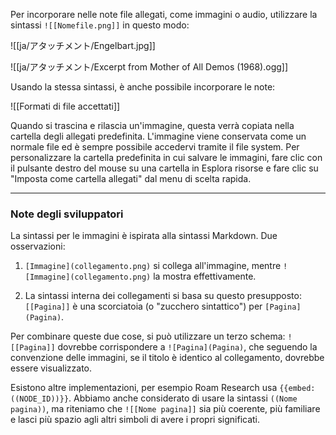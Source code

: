 Per incorporare nelle note file allegati, come immagini o audio, utilizzare la sintassi `![[Nomefile.png]]` in questo modo:

![[ja/アタッチメント/Engelbart.jpg]]

![[ja/アタッチメント/Excerpt from Mother of All Demos (1968).ogg]]

Usando la stessa sintassi, è anche possibile incorporare le note:

![[Formati di file accettati]]

Quando si trascina e rilascia un'immagine, questa verrà copiata nella cartella degli allegati predefinita. L'immagine viene conservata come un normale file ed è sempre possibile accedervi tramite il file system. Per personalizzare la cartella predefinita in cui salvare le immagini, fare clic con il pulsante destro del mouse su una cartella in Esplora risorse e fare clic su "Imposta come cartella allegati" dal menu di scelta rapida.

---

### Note degli sviluppatori

La sintassi per le immagini è ispirata alla sintassi Markdown. Due osservazioni:

 1. `[Immagine](collegamento.png)` si collega all'immagine, mentre `![Immagine](collegamento.png)` la mostra effettivamente.

 2. La sintassi interna dei collegamenti si basa su questo presupposto: `[[Pagina]]` è una scorciatoia (o "zucchero sintattico") per `[Pagina](Pagina)`.

Per combinare queste due cose, si può utilizzare un terzo schema: `![[Pagina]]` dovrebbe corrispondere a `![Pagina](Pagina)`, che seguendo la convenzione delle immagini, se il titolo è identico al collegamento, dovrebbe essere visualizzato.

Esistono altre implementazioni, per esempio Roam Research usa `{{embed: ((NODE_ID))}}`. Abbiamo anche considerato di usare la sintassi `((Nome pagina))`, ma riteniamo che `![[Nome pagina]]` sia più coerente, più familiare e lasci più spazio agli altri simboli di avere i propri significati.